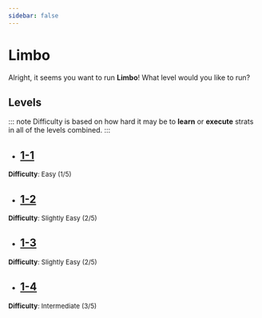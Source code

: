 ```yaml
---
sidebar: false
---
```


# Limbo

Alright, it seems you want to run **Limbo**! What level would you like to run?

## Levels
::: note
Difficulty is based on how hard it may be to **learn** or **execute** strats in all of the levels combined.
:::

- ## [1-1](/guides/any/1-limbo/any-1-1.md)
<font size="2">
    <b>Difficulty</b>: Easy (1/5)
</font>

- ## [1-2](/guides/any/1-limbo/any-1-2.md)
<font size="2">
    <b>Difficulty</b>: Slightly Easy (2/5)
</font>

- ## [1-3](/guides/any/1-limbo/any-1-3.md)
<font size="2">
    <b>Difficulty</b>:  Slightly Easy (2/5)
</font>

- ## [1-4](/guides/any/1-limbo/any-1-4.md)
<font size="2">
    <b>Difficulty</b>: Intermediate (3/5)
</font>